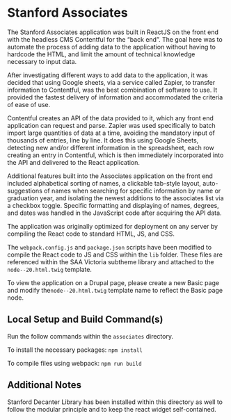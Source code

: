 # Stanford Associates

The Stanford Associates application was built in ReactJS on the front end with the headless CMS Contentful for the “back end”. The goal here was to automate the process of adding data to the application without having to hardcode the HTML, and limit the amount of technical knowledge necessary to input data.

After investigating different ways to add data to the application, it was decided that using Google sheets, via a service called Zapier, to transfer information to Contentful, was the best combination of software to use. It provided the fastest delivery of information and accommodated the criteria of ease of use.

Contentful creates an API of the data provided to it, which any front end application can request and parse. Zapier was used specifically to batch import large quantities of data at a time, avoiding the mandatory input of thousands of entries, line by line. It does this using Google Sheets, detecting new and/or different information in the spreadsheet, each row creating an entry in Contentful, which is then immediately incorporated into the API and delivered to the React application.

Additional features built into the Associates application on the front end included alphabetical sorting of names, a clickable tab-style layout, auto-suggestions of names when searching for specific information by name or graduation year, and isolating the newest additions to the associates list via a checkbox toggle. Specific formatting and displaying of names, degrees, and dates was handled in the JavaScript code after acquiring the API data.

The application was originally optimized for deployment on any server by compiling the React code to standard HTML, JS, and CSS.

The `webpack.config.js` and `package.json` scripts have been modified to compile the React code to JS and CSS within the `lib` folder. These files are referenced within the SAA Victoria subtheme library and attached to the `node--20.html.twig` template.

To view the application on a Drupal page, please create a new Basic page and modify the`node--20.html.twig` template name to reflect the Basic page node.



## Local Setup and Build Command(s)

Run the follow commands within the `associates` directory.

To install the necessary packages: `npm install`

To compile files using webpack: `npm run build`


## Additional Notes
Stanford Decanter Library has been installed within this directory as well to follow the modular principle and to keep the react widget self-contained.
